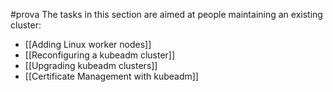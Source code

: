 #prova 
The tasks in this section are aimed at people maintaining an existing cluster:
- [[Adding Linux worker nodes]]
- [[Reconfiguring a kubeadm cluster]]
- [[Upgrading kubeadm clusters]]
- [[Certificate Management with kubeadm]]